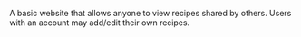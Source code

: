 A basic website that allows anyone to view recipes shared by others.
Users with an account may add/edit their own recipes.
